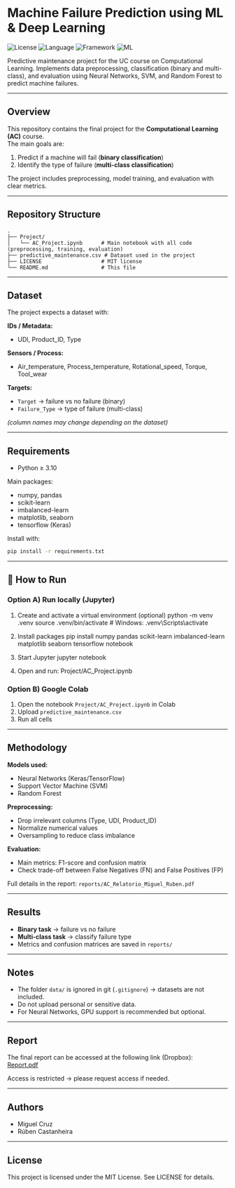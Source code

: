 # Machine Failure Prediction using ML & Deep Learning
![License](https://img.shields.io/badge/license-MIT-green)
![Language](https://img.shields.io/badge/language-Python-blue)
![Framework](https://img.shields.io/badge/framework-TensorFlow-orange)
![ML](https://img.shields.io/badge/ML-ScikitLearn-yellowgreen)

Predictive maintenance project for the UC course on Computational Learning. Implements data preprocessing, classification (binary and multi-class), and evaluation using Neural Networks, SVM, and Random Forest to predict machine failures.

---

## Overview
This repository contains the final project for the **Computational Learning (AC)** course.  
The main goals are:
1. Predict if a machine will fail (**binary classification**)  
2. Identify the type of failure (**multi-class classification**)  

The project includes preprocessing, model training, and evaluation with clear metrics.

---

## Repository Structure
```plaintext
.
├── Project/
│   └── AC_Project.ipynb      # Main notebook with all code (preprocessing, training, evaluation)
├── predictive_maintenance.csv # Dataset used in the project
├── LICENSE                   # MIT license
└── README.md                 # This file
```

---

## Dataset
The project expects a dataset with:

**IDs / Metadata:**  
- UDI, Product_ID, Type  

**Sensors / Process:**  
- Air_temperature, Process_temperature, Rotational_speed, Torque, Tool_wear  

**Targets:**  
- `Target` → failure vs no failure (binary)  
- `Failure_Type` → type of failure (multi-class)  

*(column names may change depending on the dataset)*

---

## Requirements
- Python ≥ 3.10  

Main packages:
- numpy, pandas  
- scikit-learn  
- imbalanced-learn  
- matplotlib, seaborn  
- tensorflow (Keras)  

Install with:
```bash
pip install -r requirements.txt
```

---

## 🚀 How to Run

### Option A) Run locally (Jupyter)
1) Create and activate a virtual environment (optional)
   python -m venv .venv
   source .venv/bin/activate    # Windows: .venv\Scripts\activate

2) Install packages
   pip install numpy pandas scikit-learn imbalanced-learn matplotlib seaborn tensorflow notebook

3) Start Jupyter
   jupyter notebook

4) Open and run:
   Project/AC_Project.ipynb

### Option B) Google Colab
1) Open the notebook `Project/AC_Project.ipynb` in Colab
2) Upload `predictive_maintenance.csv`
3) Run all cells


---

## Methodology
**Models used:**
- Neural Networks (Keras/TensorFlow)  
- Support Vector Machine (SVM)  
- Random Forest  

**Preprocessing:**
- Drop irrelevant columns (Type, UDI, Product_ID)  
- Normalize numerical values  
- Oversampling to reduce class imbalance  

**Evaluation:**
- Main metrics: F1-score and confusion matrix  
- Check trade-off between False Negatives (FN) and False Positives (FP)  

Full details in the report: `reports/AC_Relatorio_Miguel_Ruben.pdf`

---

## Results
- **Binary task** → failure vs no failure  
- **Multi-class task** → classify failure type  
- Metrics and confusion matrices are saved in `reports/`  

---

## Notes
- The folder `data/` is ignored in git (`.gitignore`) → datasets are not included.  
- Do not upload personal or sensitive data.  
- For Neural Networks, GPU support is recommended but optional.  

---

## Report
The final report can be accessed at the following link (Dropbox):  
[Report.pdf](https://www.dropbox.com/scl/fi/6hl6vi5mtxefozfoofra9/Report.pdf?rlkey=t094k5x0mdp9k7njh39l717xu&st=8xa68wkz&dl=0)

Access is restricted → please request access if needed.

--- 

## Authors
- Miguel Cruz
- Rúben Castanheira

---

## License
This project is licensed under the MIT License. See LICENSE for details.
